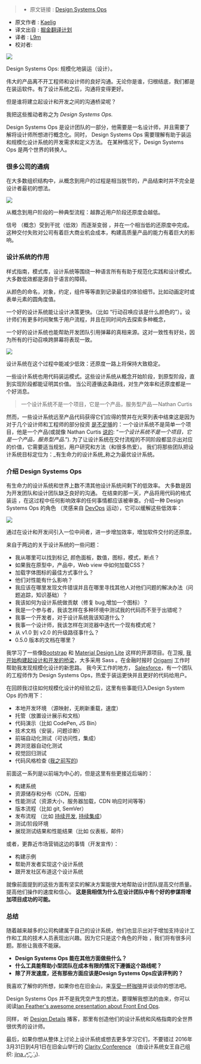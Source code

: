 >* 原文链接 : [Design Systems Ops](https://medium.com/salesforce-ux/introducing-design-systems-ops-7f34c4561ba7#.iumcuwu3v)
* 原文作者 : [Kaelig](https://medium.com/@kaelig)
* 译文出自 : [掘金翻译计划](https://github.com/xitu/gold-miner)
* 译者 : [L9m](https://github.com/l9m/)
* 校对者:


![](https://cdn-images-1.medium.com/max/2000/1*RbwXg-OMlJTG7iiHs4NMQg.jpeg)

<figcaption>Design Systems Ops: 规模化地装运（设计）。</figcaption>

伟大的产品离不开工程师和设计师的良好沟通。无论你是谁，归根结底，我们都是在装运软件。有了设计系统之后，沟通将变得更好。

但是谁将建立起设计和开发之间的沟通桥梁呢？

我把这些推动者称之为 _Design Systems Ops._

Design Systems Ops 是设计团队的一部分，他需要是一名设计师，并且需要了解将设计师所想进行概念化。同时， Design Systems Ops 需要理解有助于装运和规模化设计系统的开发需求和定义方法。 在某种情况下，Design Systems Ops 是两个世界的转换人。

### 很多公司的通病

在大多数组织结构中，从概念到用户的过程是相当脱节的，产品结束时并不完全是设计者最初的想法。

![](https://cdn-images-1.medium.com/max/800/1*NJbl6JkUcbGPLU1bxVW7kw.png)

<figcaption>从概念到用户阶段的一种典型流程：越靠近用户阶段还原度会越低。</figcaption>

信号 （概念）受到干扰（低效）而逐渐变弱 ，并在一个相当低的还原度中完成。这种交付失败对公司有着巨大商业机会成本，构建高质量产品的能力有着巨大的影响。

### 设计系统的作用

样式指南，模式库，设计系统等围绕一种语言所有有助于规范化实践和设计模式。大多数低效都是源自于语言的障碍。

从颜色的命名，对象，约定，组件等等直到记录最佳的体验细节。比如动画定时或表单元素的圆角度值。 

一个好的设计系统能让设计决策更快。（比如 “行动召唤应该是什么颜色的”）。设计师们有更多时间聚焦于用户流程，并且在同时间内去探索多种概念，

一个好的设计系统也能帮助开发团队引用弹幕的真相来源。这对一致性有好处，因为所有的行动召唤跨屏幕将表现一致。

![](https://cdn-images-1.medium.com/max/800/1*lIa0DiwLnfc1y14t3KTWpA.png)

<figcaption>设计系统在这个过程中能减少低效：还原度一路上将保持大致稳定。</figcaption>

一些设计系统也用代码装运模式。这些设计系统从概念开始阶段，到原型阶段，直到实现阶段都能证明其价值。 当公司遵循这条路线，对生产效率和还原度都是一个好消息。

> 一个设计系统不是一个项目，它是一个产品，服务型产品 — Nathan Curtis

然而，一些设计系统远至产品代码获得它们应得的赞并在光荣列表中结束这是因为对于几个设计师和工程师的部分投资 [是不足够](https://medium.com/@marcelosomers/a-maturity-model-for-design-systems-93fff522c3ba)的：一个设计系统不是简单一个项目，他是一个产品(或就像 Nathan Curtis [说的](https://medium.com/eightshapes-llc/a-design-system-isn-t-a-project-it-s-a-product-serving-products-74dcfffef935): “_一个设计系统不是一个项目，它是一个产品，服务型产品_.”). 为了让设计系统在交付流程的不同阶段都显示出对应的价值，它需要适当规划，用户研究和方法（和很多热爱）。 我们将那些团队把设计系统目标定位为：_有生命力的设计系统_称之为最优设计系统。

### 介绍 Design Systems Ops

有生命力的设计系统和世界上数不清其他设计系统间剩下的低效率。 大多数是因为开发团队和设计团队缺乏良好的沟通。 在结束的那一天，产品将用代码的格式装运 ，在这过程中任何影响效率的任何事情都应该被审查。介绍一种 Design Systems Ops 的角色 （灵感来自 [DevOps](https://en.wikipedia.org/wiki/DevOps) 运动），它可以缓解这些低效率：

![](https://cdn-images-1.medium.com/max/800/1*Bp4eHmFtS5pfdPHv4pEwdQ.png)

<figcaption>通过在设计和开发间引入一位中间者，进一步增加效率，增加软件交付的还原度。</figcaption>

来自于两边的关于设计系统的一些问题：

*   我从哪里可以找到标记, 颜色面板，数值，图标，模式，断点？
*   如果我在原型中，产品中，Web view 中如何加载CSS？
*   加载字体图标的最佳方式事什么？
*   他们对性能有什么影响？
*   我应该在哪里发现文件错误并且在哪里寻找其他人对他们问题的解决办法（问题追踪，知识基础）？
*   我该如何为设计系统做贡献（修复 bug,增加一个图标）？
*   我是一个参与者，我该怎样在多种环境中测试我的代码而不至于出错呢？
*   我事一个开发者，对于设计系统我该知道什么？
*   我事一个设计师，我该怎样在浏览器中迭代一个现有模式呢？
*   从 v1.0 到 v2.0 的升级路径事什么？
*   0.5.0 版本的文档在哪里？

我学习了一些像[Bootstrap](http://getbootstrap.com/) 和 [Material Design Lite](http://getmdl.io/) 这样的开源项目。在卫报, [我开始构建起设计和开发的桥梁](https://www.youtube.com/watch?v=ciG-A_1FyVg)，大多采用 Sass 。在金融时报时 [Origami](http://origami.ft.com) 工作时帮助我发现规模化设计的新思路。 我今天工作的地方， [Salesforce](https://www.lightningdesignsystem.com)，有一个团队的工程师作为 Design Systems Ops，热爱于装运更快并且更好的代码给用户。

在回顾我过往如何规模化设计的经验之后，这里有些事能归入Design System Ops 的作用下：

*   本地开发环境 （源映射，无刷新重载，速度）
*   托管（放置设计展示和文档）
*   代码演示（比如 CodePen, JS Bin）
*   技术文档（安装，问题诊断）
*   前端自动化测试（可访问性，集成）
*   跨浏览器自动化测试
*   视觉回归测试
*   代码风格检查 ([我之前写的](https://www.theguardian.com/info/developer-blog/2014/may/13/improving-sass-code-quality-on-theguardiancom))

前面这一系列是以前端为中心的，但是这里有些更接近后端的：

*   构建系统
*   资源储存和分布（CDN，压缩）
*   性能测试（资源大小，服务器加载，CDN 响应时间等等）
*   版本流程（比如 git, SemVer）
*   发布流程 （比如 [持续开发](http://radar.oreilly.com/2009/03/continuous-deployment-5-eas.html), [持续集成](http://guide.agilealliance.org/guide/ci.html)）
*   测试/阶段环境
*   展现测试结果和性能结果（比如 仪表板，邮件）

或者，更靠近市场营销这边的事情（开发宣传）：

*   构建示例
*   帮助开发者实现这个设计系统
*   跟开发社区布道这个设计系统

就像前面提到的这些方面有坚实的解决方案能很大地帮助设计团队提高交付质量。提高他们操作的速度和信心。 **这是我相信为什么在设计团队中有个好的参谋将增加项目成功的可能。**

### 总结

随着越来越多的公司构建属于自己的设计系统，他们也显示出对于增加支持设计工作和工具的技术人员表现出兴趣。因为它只是这个角色的开始 ，我们将有很多问题。那些让我夜不能寐。

*   **Design Systems Ops 能在其他方面做些什么？**
*   **什么工具能帮助小型团队在成本有限的情况下遵循这个路线呢？**
*   **除了开发速度，还有那些方面应该是Design Systems Ops应该评判的？**

我喜欢了解你的所想，如果你也在旧金山，来[享受一杯咖啡](https://twitter.com/kaelig)并谈谈你的想法吧。

Design Systems Ops 并不是我凭空产生的想法，要理解我想法的由来，你可以阅读[Ian Feather's awesome presentation about Front End Ops](http://ianfeather.co.uk/presentations/front-end-ops/).

同样， 听 [Design Details](http://spec.fm/) 播客，那里有创造他们的设计系统和风格指南的全世界很优秀的设计师。

最后，如果你想从整体上讨论上设计系统或想去更多学习它们，不要错过 2016年3月31日到4月1日在旧金山举行的 [Clarity Conference](http://clarityconf.com/) （由设计系统女王自己组织: [jina ₍˄ุ.͡˳̫.˄ุ₎](https://medium.com/u/f5d1807b438)).

